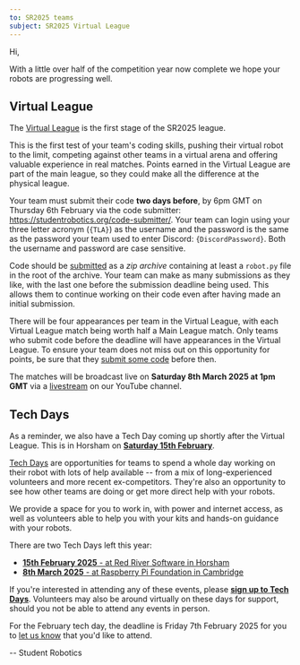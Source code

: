 ```yaml
---
to: SR2025 teams
subject: SR2025 Virtual League
---
```


Hi,

With a little over half of the competition year now complete we hope your robots are progressing well.

## Virtual League

The [Virtual League][virtual-league] is the first stage of the SR2025 league.

This is the first test of your team's coding skills, pushing their virtual robot
to the limit, competing against other teams in a virtual arena and offering
valuable experience in real matches. Points earned in the Virtual League are
part of the main league, so they could make all the difference at the
physical league.

Your team must submit their code **two days before**, by 6pm GMT on Thursday 6th
February via the code submitter: <https://studentrobotics.org/code-submitter/>.
Your team can login using your three letter acronym (`{TLA}`) as the
username and the password is the same as the password your team used to enter
Discord: `{DiscordPassword}`. Both the username and password are case sensitive.

Code should be [submitted][code-submitter-docs] as a *zip archive* containing at
least a `robot.py` file in the root of the archive. Your team can make as many
submissions as they like, with the last one before the submission deadline being
used. This allows them to continue working on their code even after having made
an initial submission.

There will be four appearances per team in the Virtual League, with each Virtual
League match being worth half a Main League match. Only teams who submit code
before the deadline will have appearances in the Virtual League. To ensure your
team does not miss out on this opportunity for points, be sure that they [submit
some code][code-submitter-docs] before then.

The matches will be broadcast live on **Saturday 8th March 2025 at 1pm GMT** via
a [livestream][virtual-league-livestream] on our YouTube channel.

## Tech Days

As a reminder, we also have a Tech Day coming up shortly after the Virtual League.
This is in Horsham on [**Saturday 15th February**][horsham-tech-day-february].

[Tech Days][tech-days] are opportunities for teams to spend a whole day working on their robot with lots of help available -- from a mix of long-experienced volunteers and more recent ex-competitors. They're also an opportunity to see how other teams are doing or get more direct help with your robots.

We provide a space for you to work in, with power and internet access, as well as volunteers able to help you with your kits and hands-on guidance with your robots.

There are two Tech Days left this year:

* [**15th February 2025** - at Red River Software in Horsham][horsham-tech-day-february]
* [**8th March 2025** - at Raspberry Pi Foundation in Cambridge][cambridge-tech-day-march]

If you're interested in attending any of these events, please **[sign up to Tech Days][tech-day-signup]**.
Volunteers may also be around virtually on these days for support, should you not be able to attend any events in person.

For the February tech day, the deadline is Friday 7th February 2025 for you to [let us know][tech-day-signup] that you'd like to attend.

-- Student Robotics


[horsham-tech-day-february]: https://studentrobotics.org/events/sr2025/horsham-tech-day-february
[cambridge-tech-day-march]: https://studentrobotics.org/events/sr2025/cambridge-tech-day-march
[virtual-league]: https://studentrobotics.org/events/sr2025/virtual-competition
[virtual-league-livestream]: https://www.youtube.com/live/p0KxrRNTGBs
[code-submitter-docs]: https://studentrobotics.org/docs/tutorials/code_submitter
[tech-days]: https://studentrobotics.org/docs/robots_101/tech_days
[tech-day-signup]: https://forms.gle/SpZnqpUAaRbxwy2C9
